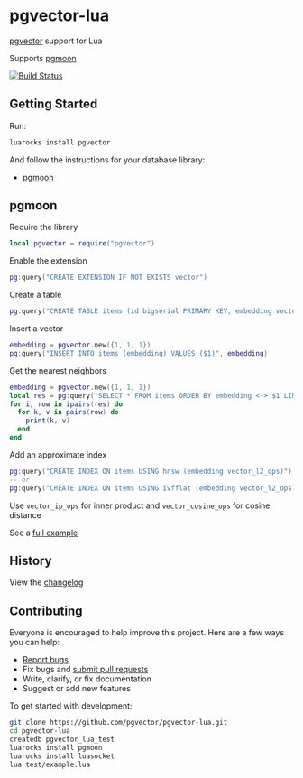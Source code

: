 # pgvector-lua

[pgvector](https://github.com/pgvector/pgvector) support for Lua

Supports [pgmoon](https://github.com/leafo/pgmoon)

[![Build Status](https://github.com/pgvector/pgvector-lua/actions/workflows/build.yml/badge.svg)](https://github.com/pgvector/pgvector-lua/actions)

## Getting Started

Run:

```sh
luarocks install pgvector
```

And follow the instructions for your database library:

- [pgmoon](#pgmoon)

## pgmoon

Require the library

```lua
local pgvector = require("pgvector")
```

Enable the extension

```lua
pg:query("CREATE EXTENSION IF NOT EXISTS vector")
```

Create a table

```lua
pg:query("CREATE TABLE items (id bigserial PRIMARY KEY, embedding vector(3))")
```

Insert a vector

```lua
embedding = pgvector.new({1, 1, 1})
pg:query("INSERT INTO items (embedding) VALUES ($1)", embedding)
```

Get the nearest neighbors

```lua
embedding = pgvector.new({1, 1, 1})
local res = pg:query("SELECT * FROM items ORDER BY embedding <-> $1 LIMIT 5", embedding)
for i, row in ipairs(res) do
  for k, v in pairs(row) do
    print(k, v)
  end
end
```

Add an approximate index

```lua
pg:query("CREATE INDEX ON items USING hnsw (embedding vector_l2_ops)")
-- or
pg:query("CREATE INDEX ON items USING ivfflat (embedding vector_l2_ops) WITH (lists = 100)")
```

Use `vector_ip_ops` for inner product and `vector_cosine_ops` for cosine distance

See a [full example](test/example.lua)

## History

View the [changelog](https://github.com/pgvector/pgvector-lua/blob/master/CHANGELOG.md)

## Contributing

Everyone is encouraged to help improve this project. Here are a few ways you can help:

- [Report bugs](https://github.com/pgvector/pgvector-lua/issues)
- Fix bugs and [submit pull requests](https://github.com/pgvector/pgvector-lua/pulls)
- Write, clarify, or fix documentation
- Suggest or add new features

To get started with development:

```sh
git clone https://github.com/pgvector/pgvector-lua.git
cd pgvector-lua
createdb pgvector_lua_test
luarocks install pgmoon
luarocks install luasocket
lua test/example.lua
```
